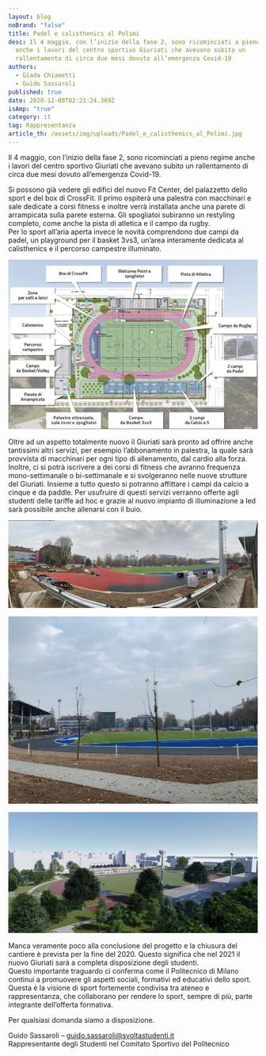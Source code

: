 ```yaml
---
layout: blog
noBrand: "false"
title: Padel e calisthenics al Polimi
desc: Il 4 maggio, con l’inizio della fase 2, sono ricominciati a pieno regime
  anche i lavori del centro sportivo Giuriati che avevano subito un
  rallentamento di circa due mesi dovuto all’emergenza Covid-19
authors:
  - Giada Chiametti
  - Guido Sassaroli
published: true
date: 2020-12-08T02:21:24.369Z
isAmp: "true"
category: it
tag: Rappresentanza
article_th: /assets/img/uploads/Padel_e_calisthenics_al_Polimi.jpg
---
```

Il 4 maggio, con l’inizio della fase 2, sono ricominciati a pieno regime anche i lavori del centro sportivo Giuriati che avevano subito un rallentamento di circa due mesi dovuto all’emergenza Covid-19.

Si possono già vedere gli edifici del nuovo Fit Center, del palazzetto dello sport e del box di CrossFit. Il primo ospiterà una palestra con macchinari e sale dedicate a corsi fitness e inoltre verrà installata anche una parete di arrampicata sulla parete esterna. Gli spogliatoi subiranno un restyling completo, come anche la pista di atletica e il campo da rugby.\
Per lo sport all’aria aperta invece le novità comprendono due campi da padel, un playground per il basket 3vs3, un’area interamente dedicata al calisthenics e il percorso campestre illuminato.

![](/assets/img/uploads/padel-1.jpg)

Oltre ad un aspetto totalmente nuovo il Giuriati sarà pronto ad offrire anche tantissimi altri servizi, per esempio l’abbonamento in palestra, la quale sarà provvista di macchinari per ogni tipo di allenamento, dal cardio alla forza. Inoltre, ci si potrà iscrivere a dei corsi di fitness che avranno frequenza mono-settimanale o bi-settimanale e si svolgeranno nelle nuove strutture del Giuriati. Insieme a tutto questo si potranno affittare i campi da calcio a cinque e da paddle. Per usufruire di questi servizi verranno offerte agli studenti delle tariffe ad hoc e grazie al nuovo impianto di illuminazione a led sarà possibile anche allenarsi con il buio.

![](/assets/img/uploads/padel-2.jpg)

![](/assets/img/uploads/padel-3.jpg)

![](/assets/img/uploads/padel-4.jpg)

Manca veramente poco alla conclusione del progetto e la chiusura del cantiere è prevista per la fine del 2020. Questo significa che nel 2021 il nuovo Giuriati sarà a completa disposizione degli studenti.\
Questo importante traguardo ci conferma come il Politecnico di Milano continui a promuovere gli aspetti sociali, formativi ed educativi dello sport. Questa è la visione di sport fortemente condivisa tra ateneo e rappresentanza, che collaborano per rendere lo sport, sempre di più, parte integrante dell’offerta formativa.

Per qualsiasi domanda siamo a disposizione.

Guido Sassaroli – [guido.sassaroli@svoltastudenti.it](guido.sassaroli@svoltastudenti.it)\
Rappresentante degli Studenti nel Comitato Sportivo del Politecnico